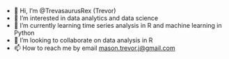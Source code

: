 - 👋 Hi, I’m @TrevasaurusRex (Trevor)
- 👀 I’m interested in data analytics and data science
- 🌱 I’m currently learning time series analysis in R and machine learning in Python
- 💞️ I’m looking to collaborate on data analysis in R
- 📫 How to reach me by email mason.trevor.j@gmail.com

<!---
TrevasaurusRex/TrevasaurusRex is a ✨ special ✨ repository because its `README.md` (this file) appears on your GitHub profile.
You can click the Preview link to take a look at your changes.
--->
